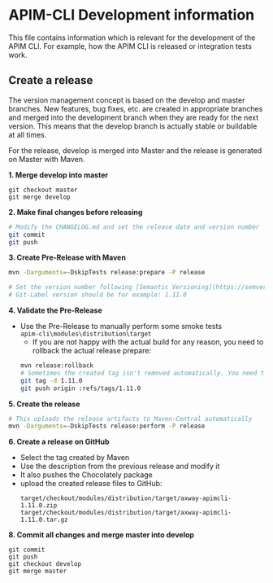 # APIM-CLI Development information

This file contains information which is relevant for the development of the APIM CLI. 
For example, how the APIM CLI is released or integration tests work.

## Create a release

The version management concept is based on the develop and master branches. New features, 
bug fixes, etc. are created in appropriate branches and merged into the development branch when they 
are ready for the next version. This means that the develop branch is actually stable or buildable at all times.  
  
For the release, develop is merged into Master and the release is generated on Master with Maven.

__1. Merge develop into master__
  ```
  git checkout master
  git merge develop
  ```

__2. Make final changes before releasing__  
  ```sh
  # Modify the CHANGELOG.md and set the release date and version number
  git commit
  git push
  ```

__3. Create Pre-Release with Maven__  
  ```sh
  mvn -Darguments=-DskipTests release:prepare -P release
  
  # Set the version number following [Semantic Versioning](https://semver.org/)
  # Git-Label version should be for example: 1.11.0
  ```

__4. Validate the Pre-Release__  
  - Use the Pre-Release to manually perform some smoke tests  
  `apim-cli\modules\distribution\target`
    - If you are not happy with the actual build for any reason, you need to rollback the actual release prepare:  
    ```sh
    mvn release:rollback
    # Sometimes the created tag isn't removed automatically. You need to delete it to re-execute release:prepare: 
    git tag -d 1.11.0
    git push origin :refs/tags/1.11.0
    ```

__5. Create the release__  
  ```sh
  # This uploads the release artifacts to Maven-Central automatically
  mvn -Darguments=-DskipTests release:perform -P release
  ```
  
__6. Create a release on GitHub__  
  - Select the tag created by Maven
  - Use the description from the previous release and modify it
  - It also pushes the Chocolately package
  - upload the created release files to GitHub: 
    ```
    target/checkout/modules/distribution/target/axway-apimcli-1.11.0.zip
    target/checkout/modules/distribution/target/axway-apimcli-1.11.0.tar.gz
    ```
  
__8. Commit all changes and merge master into develop__
  ```
  git commit
  git push
  git checkout develop
  git merge master
  ```
